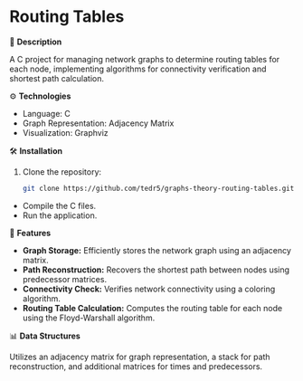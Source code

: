 # Routing Tables

📖 **Description**

A C project for managing network graphs to determine routing tables for each node, implementing algorithms for connectivity verification and shortest path calculation.

⚙️ **Technologies**

- Language: C
- Graph Representation: Adjacency Matrix
- Visualization: Graphviz

🛠️ **Installation**

1. Clone the repository:
   ```bash
   git clone https://github.com/tedr5/graphs-theory-routing-tables.git
- Compile the C files.
- Run the application.

🚀 **Features**

- **Graph Storage:** Efficiently stores the network graph using an adjacency matrix.
- **Path Reconstruction:** Recovers the shortest path between nodes using predecessor matrices.
- **Connectivity Check:** Verifies network connectivity using a coloring algorithm.
- **Routing Table Calculation:** Computes the routing table for each node using the Floyd-Warshall algorithm.

📊 **Data Structures**

Utilizes an adjacency matrix for graph representation, a stack for path reconstruction, and additional matrices for times and predecessors.
